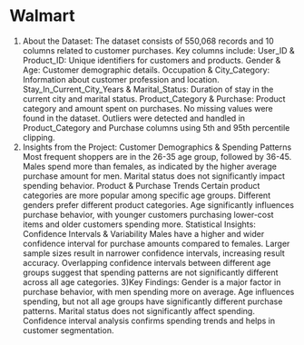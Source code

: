 # Walmart
1) About the Dataset:
The dataset consists of 550,068 records and 10 columns related to customer purchases.
Key columns include:
User_ID & Product_ID: Unique identifiers for customers and products.
Gender & Age: Customer demographic details.
Occupation & City_Category: Information about customer profession and location.
Stay_In_Current_City_Years & Marital_Status: Duration of stay in the current city and marital status.
Product_Category & Purchase: Product category and amount spent on purchases.
No missing values were found in the dataset.
Outliers were detected and handled in Product_Category and Purchase columns using 5th and 95th percentile clipping.
2) Insights from the Project:
Customer Demographics & Spending Patterns
Most frequent shoppers are in the 26-35 age group, followed by 36-45.
Males spend more than females, as indicated by the higher average purchase amount for men.
Marital status does not significantly impact spending behavior.
Product & Purchase Trends
Certain product categories are more popular among specific age groups.
Different genders prefer different product categories.
Age significantly influences purchase behavior, with younger customers purchasing lower-cost items and older customers spending more.
Statistical Insights: Confidence Intervals & Variability
Males have a higher and wider confidence interval for purchase amounts compared to females.
Larger sample sizes result in narrower confidence intervals, increasing result accuracy.
Overlapping confidence intervals between different age groups suggest that spending patterns are not significantly different across all age categories.
3)Key Findings:
Gender is a major factor in purchase behavior, with men spending more on average.
Age influences spending, but not all age groups have significantly different purchase patterns.
Marital status does not significantly affect spending.
Confidence interval analysis confirms spending trends and helps in customer segmentation.

